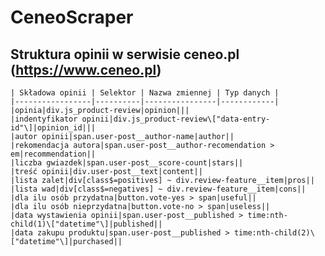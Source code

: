 # CeneoScraper

## Struktura opinii w serwisie ceneo.pl (https://www.ceneo.pl)

    | Składowa opinii | Selektor | Nazwa zmiennej | Typ danych |
    |-----------------|----------|----------------|------------|
    |opinia|div.js_product-review|opinion|||
    |indentyfikator opinii|div.js_product-review\["data-entry-id"\]|opinion_id|||
    |autor opinii|span.user-post__author-name|author||
    |rekomendacja autora|span.user-post__author-recomendation > em|recommendation||
    |liczba gwiazdek|span.user-post__score-count|stars||
    |treść opinii|div.user-post__text|content||
    |lista zalet|div[class$=positives] ~ div.review-feature__item|pros||
    |lista wad|div[class$=negatives] ~ div.review-feature__item|cons||
    |dla ilu osób przydatna|button.vote-yes > span|useful||
    |dla ilu osób nieprzydatna|button.vote-no > span|useless||
    |data wystawienia opinii|span.user-post__published > time:nth-child(1)\["datetime"\]|published||
    |data zakupu produktu|span.user-post__published > time:nth-child(2)\["datetime"\]|purchased||
